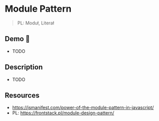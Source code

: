 # Module Pattern

> PL: Moduł, Literał

## Demo 🎉

* TODO

## Description

* TODO

## Resources

* <https://jsmanifest.com/power-of-the-module-pattern-in-javascript/>
* PL: <https://frontstack.pl/module-design-pattern/>
